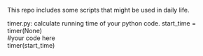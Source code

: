 This repo includes some scripts that might be used in daily life.


timer.py:
calculate running time of your python code.
  start_time = timer(None)  
  #your code here  
  timer(start_time)  


